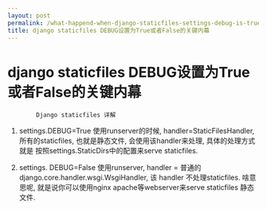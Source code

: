 ```yaml
---
layout: post
permalink: /what-happend-when-django-staticfiles-settings-debug-is-true-mode
title: django staticfiles DEBUG设置为True或者False的关键内幕
---
```


# django staticfiles DEBUG设置为True或者False的关键内幕 #

			Django staticfiles 详解
1. settings.DEBUG=True
使用runserver的时候, handler=StaticFilesHandler, 所有的staticfiles, 也就是静态文件, 会使用该handler来处理, 具体的处理方式就是 按照settings.StaticDirs中的配置来serve staticfiles.

2. settings. DEBUG=False
使用runserver, handler = 普通的django.core.handler.wsgi.WsgiHandler, 该 handler 不处理staticfiles. 啥意思呢, 就是说你可以使用nginx apache等webserver来serve staticfiles 静态文件.